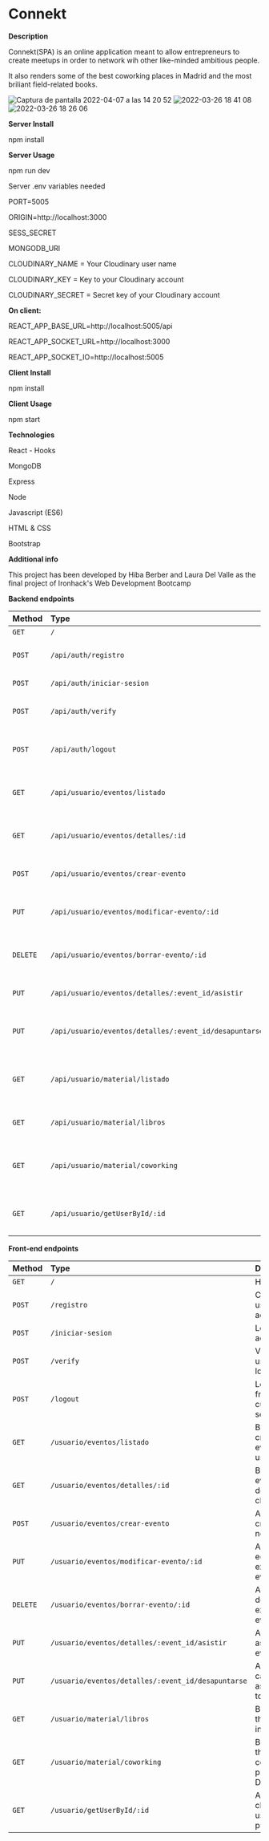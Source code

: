 # Connekt

**Description**

Connekt(SPA) is an online application meant to allow entrepreneurs to create meetups in order to network wih other like-minded ambitious people.

It also renders some of the best coworking places in Madrid and the most briliant field-related books.

![Captura de pantalla 2022-04-07 a las 14 20 52](https://user-images.githubusercontent.com/86075066/162197359-02e89198-d14a-48fe-afa6-6241463fbbe5.png)
![2022-03-26 18 41 08](https://user-images.githubusercontent.com/86075066/160418573-21c79a26-9230-4fff-bae2-c535a14c39a7.gif)
![2022-03-26 18 26 06](https://user-images.githubusercontent.com/86075066/160420272-cb74b43c-ede3-474a-a0f3-24370f95e2a5.gif)


**Server Install**

npm install

**Server Usage**

npm run dev

Server .env variables needed

PORT=5005

ORIGIN=http://localhost:3000

SESS_SECRET

MONGODB_URI

CLOUDINARY_NAME = Your Cloudinary user name

CLOUDINARY_KEY = Key to your Cloudinary account

CLOUDINARY_SECRET = Secret key of your Cloudinary account

**On client:**

REACT_APP_BASE_URL=http://localhost:5005/api

REACT_APP_SOCKET_URL=http://localhost:3000

REACT_APP_SOCKET_IO=http://localhost:5005

**Client Install**

npm install

**Client Usage**

npm start


**Technologies**

React - Hooks

MongoDB

Express

Node

Javascript (ES6)

HTML & CSS

Bootstrap


**Additional info**

This project has been developed by Hiba Berber and Laura Del Valle as the final project of Ironhack's Web Development Bootcamp 

**Backend endpoints**

| Method      | Type                                                  | Description
| :--------   | :-------                                              | :--------------------------------
|   `GET`     | `/`                                                   |  Homepage
|   `POST`    | `/api/auth/registro`                                  |  Create a user account
|   `POST`    | `/api/auth/iniciar-sesion`                            |  Login to account
|   `POST`    | `/api/auth/verify`                                    |  Verifies if a user is logged in
|   `POST`    | `/api/auth/logout`                                    |  Log out from the current session
|   `GET`     | `/api/usuario/eventos/listado`	                      |  Brings all created events by users
|   `GET`     | `/api/usuario/eventos/detalles/:id`	                  |  Brings event details if clicked on
|   `POST`    | `/api/usuario/eventos/crear-evento`                   |  Allows to create a new event 
|   `PUT`     | `/api/usuario/eventos/modificar-evento/:id`           |  Allows to edit a an existing event 
|   `DELETE`  | `/api/usuario/eventos/borrar-evento/:id`              |  Allows to delete a an existing event 
|   `PUT`     | `/api/usuario/eventos/detalles/:event_id/asistir`     |  Allows to assist to an event
|   `PUT`     | `/api/usuario/eventos/detalles/:event_id/desapuntarse`|  Allows to cancel assistance to an event
|   `GET`     | `/api/usuario/material/listado`	                      |  Brings all the networking material for users
|   `GET`     | `/api/usuario/material/libros`	                      |  Brings all the books in DB
|   `GET`     | `/api/usuario/material/coworking`	                  |  Brings all the coworking places in DB
|   `GET`     | `/api/usuario/getUserById/:id`	                      |  Allows to check other users profile


**Front-end endpoints**

| Method      | Type                                                  | Description
| :--------   | :-------                                              | :--------------------------------
|   `GET`     | `/`                                                   |  Homepage
|   `POST`    | `/registro`                                           |  Create a user account
|   `POST`    | `/iniciar-sesion`                                     |  Login to account
|   `POST`    | `/verify`                                             |  Verifies if a user is logged in
|   `POST`    | `/logout`                                             |  Log out from the current session
|   `GET`     | `/usuario/eventos/listado`	                          |  Brings all created events by users
|   `GET`     | `/usuario/eventos/detalles/:id`	                      |  Brings event details if clicked on
|   `POST`    | `/usuario/eventos/crear-evento`                       |  Allows to create a new event 
|   `PUT`     | `/usuario/eventos/modificar-evento/:id`               |  Allows to edit a an existing event 
|   `DELETE`  | `/usuario/eventos/borrar-evento/:id`                  |  Allows to delete a an existing event 
|   `PUT`     | `/usuario/eventos/detalles/:event_id/asistir`         |  Allows to assist to an event
|   `PUT`     | `/usuario/eventos/detalles/:event_id/desapuntarse`    |  Allows to cancel assistance to an event
|   `GET`     | `/usuario/material/libros`	                          |  Brings all the books in DB
|   `GET`     | `/usuario/material/coworking`	                      |  Brings all the coworking places in DB
|   `GET`     | `/usuario/getUserById/:id`	                          |  Allows to check other users profile



